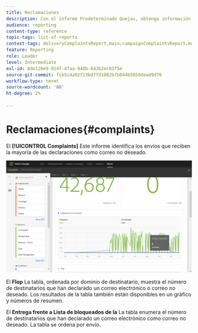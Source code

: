 ```yaml
---
title: Reclamaciones
description: Con el informe Predeterminado Quejas, obtenga información sobre la cantidad de tiempo que se declaró la entrega como correo no deseado.
audience: reporting
content-type: reference
topic-tags: list-of-reports
context-tags: deliveryComplaintsReport,main;campaignComplaintsReport,main;programComplaintsReport,main
feature: Reporting
role: Leader
level: Intermediate
exl-id: 8de120e9-014f-4faa-948b-843b2ec03f5e
source-git-commit: fcb5c4a92f23bdffd1082b7b044b5859dead9d70
workflow-type: tm+mt
source-wordcount: '86'
ht-degree: 2%

---
```


# Reclamaciones{#complaints}

El **[!UICONTROL Complaints]** Este informe identifica los envíos que reciben la mayoría de las declaraciones como correo no deseado.

![](assets/delivery_reports_complaints.png)

El **Flop** La tabla, ordenada por dominio de destinatario, muestra el número de destinatarios que han declarado un correo electrónico o correo no deseado. Los resultados de la tabla también están disponibles en un gráfico y números de resumen.

El **Entrega frente a Lista de bloqueados de la** La tabla enumera el número de destinatarios que han declarado un correo electrónico como correo no deseado. La tabla se ordena por envío.
